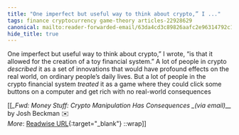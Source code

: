 ```yaml
---
title: "One imperfect but useful way to think about crypto,” I ..."
tags: finance cryptocurrency game-theory articles-22928629
canonical: mailto:reader-forwarded-email/63da4cd3c89826aafc2e96314792c133
hide_title: true
---
```


One imperfect but useful way to think about crypto,” I wrote, “is that it allowed for the creation of a toy financial system.” A lot of people in crypto *described* it as a set of innovations that would have profound effects on the real world, on ordinary people’s daily lives. But a lot of people in the crypto financial system *treated* it as a game where they could click some buttons on a computer and get rich with no real-world consequences


[[<cite>_Fwd: Money Stuff: Crypto Manipulation Has Consequences _(via email)__</cite> by Josh Beckman ✉️<br>
_More_: [Readwise URL](https://readwise.io/open/450223606){:target="_blank"}
::wrap]]
